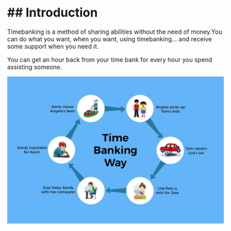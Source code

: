 # ## Introduction
Timebanking is a method of sharing abilities without the need of money.You can do what you want, when you want, using timebanking... and receive some support when you need it. 

You can get an hour back from your time bank for every hour you spend assisting someone.

![](1.jpg) 

